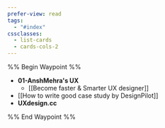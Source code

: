 ```yaml
---
prefer-view: read
tags:
  - "#index"
cssclasses:
  - list-cards
  - cards-cols-2
---
```

%% Begin Waypoint %%
- **01-AnshMehra's UX**
	- [[Become faster & Smarter UX designer]]
- [[How to write good case study by DesignPilot]]
- **UXdesign.cc**

%% End Waypoint %%